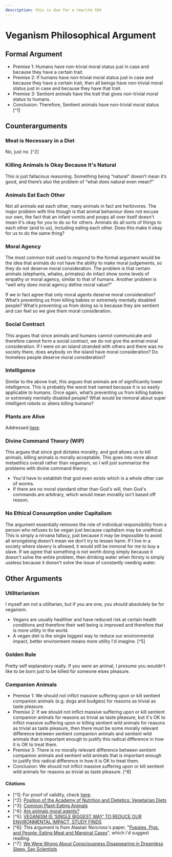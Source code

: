 ```yaml
---
description: this is due for a rewrite tbh
---
```


# Veganism Philosophical Argument

## Formal Argument

* Premise 1: Humans have non-trivial moral status just in case and because they have a certain trait.
* Premise 2: If humans have non-trivial moral status just in case and because they have a certain trait, then all beings have non-trivial moral status just in case and because they have that trait.
* Premise 3: Sentient animals have the trait that gives non-trivial moral status to humans.
* Conclusion: Therefore, Sentient animals have non-trivial moral status  \[^1]

## Counterarguments

### Meat is Necessary in a Diet

No, just no. \[^2]

### Killing Animals Is Okay Because It's Natural

This is just fallacious reasoning. Something being “natural” doesn’t mean it’s good, and there’s also the problem of “what does natural even mean?”

### Animals Eat Each Other

Not all animals eat each other, many animals in fact are herbivores.  The major problem with this though is that animal behaviour does not excuse our own, the fact that an infant vomits and poops all over itself doesn't mean it's okay for you to do so for others. Animals do all sorts of things to each other (and to us), including eating each other. Does this make it okay for us to do the same thing?

### Moral Agency

The most common trait used to respond to the formal argument would be the idea that animals do not have the ability to make moral judgements, so they do not deserve moral consideration. The problem is that certain animals (elephants, whales, primates) do infact show some levels of empathy or moral agency, similar to that of humans. Another problem is “well why does moral agency define moral value?”

If we in fact agree that only moral agents deserve moral consideration? What’s preventing us from killing babies or extremely mentally disabled people? What’s preventing us from doing so is because they are sentient and can feel so we give them moral consideration.

### Social Contract

This argues that since animals and humans cannot communicate and therefore cannot form a social contract, we do not give the animal moral consideration. If I were on an island stranded with others and there was no society there, does anybody on the island have moral consideration? Do homeless people deserve moral consideration?

### Intelligence

Similar to the above trait, this argues that animals are of significantly lower intelligence. This is probably the worst trait named because it is so easily applicable to humans. Once again, what’s preventing us from killing babies or extremely mentally disabled people? What would be immoral about super intelligent robots or aliens killing humans?

### Plants are Alive

Addressed [here](abortion.md#why-does-sentience-matter).

### Divine Command Theory (WIP)

This argues that since god dictates morality, and god allows us to kill animals, killing animals is morally acceptable. This goes into more about metaethics overall rather than veganism, so I will just summarize the problems with divine command theory:

* You'd have to establish that god even exists which is a whole other can of worms.
* If there are no moral standard other than God's will, then God's commands are arbitrary, which would mean morality isn't based off reason.

### No Ethical Consumption under Capitalism

The argument essentially removes the role of individual responsibility from a person who refuses to be vegan just because capitalism may be unethical. This is simply a nirvana fallacy, just because it may be impossible to avoid all wrongdoing doesn’t mean we don’t try to lessen harm. If I live in a society where slavery is allowed, it would still be immoral for me to buy a slave. If we agree that something is not worth doing simply because it doesn't solve the entire problem, then drinking water when thirsty is simply useless because it doesn't solve the issue of constantly needing water.

## Other Arguments

### Utilitarianism

I myself am not a utilitarian, but if you are one, you should absolutely be for veganism. 

* Vegans are usually healthier and have reduced risk at certain health conditions and therefore their well being is improved and therefore that is more utility in the world.
* A vegan diet is the single biggest way to reduce our environmental impact, better environment means more utility I'd imagine. \[^5]

### Golden Rule

Pretty self explanatory really. If you were an animal, I presume you wouldn't like to be born just to be killed for someone elses pleasure.

### Companion Animals

* Premise 1: We should not inflict massive suffering upon or kill sentient companion animals (e.g. dogs and budgies) for reasons as trivial as taste pleasure.
* Premise 2: If we should not inflict massive suffering upon or kill sentient companion animals for reasons as trivial as taste pleasure, but it's OK to inflict massive suffering upon or killing sentient wild animals for reasons as trivial as taste pleasure, then there must be some morally relevant difference between sentient companion animals and sentient wild animals that is important enough to justify this radical difference in how it is OK to treat them.
* Premise 3: There is no morally relevant difference between sentient companion animals and sentient wild animals that is important enough to justify this radical difference in how it is OK to treat them.
* Conclusion: We should not inflict massive suffering upon or kill sentient wild animals for reasons as trivial as taste pleasure. \[^6]

#### Citations

* \[^1]: For proof of validity, check [here](https://philosophicalvegan.com/wiki/index.php/NameTheTrait\_2.0#Proof_of_Validity).
* \[^2]:  [Position of the Academy of Nutrition and Dietetics: Vegetarian Diets](https://pubmed.ncbi.nlm.nih.gov/27886704/)
* \[^3]:  [Common Plant-Eating Animals](https://examples.yourdictionary.com/herbivore-examples-common-plant-eating-animals.html)
* \[^4]: [Are animals moral agents?](https://www.efe.com/efe/english/technology/are-animals-moral-agents/50000267-4013881)
* \[^5]: [VEGANISM IS ‘SINGLE BIGGEST WAY’ TO REDUCE OUR ENVIRONMENTAL IMPACT, STUDY FINDS](https://www.independent.co.uk/life-style/health-and-families/veganism-environmental-impact-planet-reduced-plant-based-diet-humans-study-a8378631.html)
* \[^6]: This argument is from Alastair Norcross's paper, "[Puppies, Pigs, and People: Eating Meat and Marginal Cases](https://spot.colorado.edu/\~heathwoo/readings/norcross.pdf)", which i'd suggest reading.
* \[^7]: [We Were Wrong About Consciousness Disappearing in Dreamless Sleep, Say Scientists](https://www.sciencealert.com/your-consciousness-does-not-switch-off-during-a-dreamless-sleep-say-scientists)
